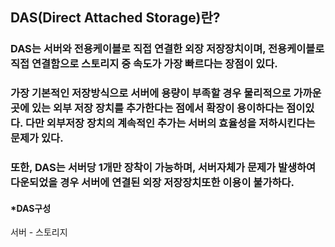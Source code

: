 ## DAS(Direct Attached Storage)란?
### DAS는 서버와 전용케이블로 직접 연결한 외장 저장장치이며, 전용케이블로 직접 연결함으로 스토리지 중 속도가 가장 빠르다는 장점이 있다.
### 가장 기본적인 저장방식으로 서버에 용량이 부족할 경우 물리적으로 가까운 곳에 있는 외부 저장 장치를 추가한다는 점에서 확장이 용이하다는 점이있다. 다만 외부저장 장치의 계속적인 추가는 서버의 효율성을 저하시킨다는 문제가 있다.
### 또한, DAS는 서버당 1개만 장착이 가능하며, 서버자체가 문제가 발생하여 다운되었을 경우 서버에 연결된 외장 저장장치또한 이용이 불가하다.

#### *DAS구성
서버 - 스토리지
